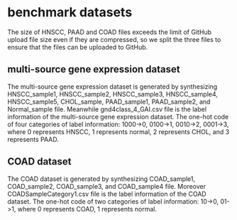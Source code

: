 # benchmark datasets
The size of HNSCC, PAAD and COAD files exceeds the limit of GitHub upload file size even if they are compressed, so we split the three files to ensure that the files can be uploaded to GitHub.
## multi-source gene expression dataset
The multi-source gene expression dataset is generated by synthesizing HNSCC_sample1, HNSCC_sample2, HNSCC_sample3, HNSCC_sample4, HNSCC_sample5, CHOL_sample, PAAD_sample1, PAAD_sample2, and Normal_sample file. Meanwhile gnd4class_4_GAI.csv file is the label information of the multi-source gene expression dataset. The one-hot code of four categories of label information: 1000->0, 0100->1, 0010->2, 0001->3, where 0 represents HNSCC, 1 represents normal, 2 represents CHOL, and 3 represents PAAD.
## COAD dataset
The COAD dataset is generated by synthesizing COAD_sample1, COAD_sample2, COAD_sample3, and COAD_sample4 file. Moreover COADSampleCategory1.csv file is the label information of the COAD dataset. The one-hot code of two categories of label information: 10->0, 01->1, where 0 represents COAD, 1 represents normal.
